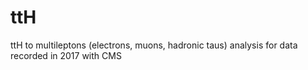 # ttH
ttH to multileptons (electrons, muons, hadronic taus) analysis for data recorded in 2017 with CMS
